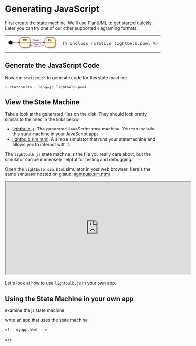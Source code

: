 # Generating JavaScript

First create the state machine. We'll use PlantUML to get started quickly. Later you can try one of our other supported diagraming formats.



<table>
<tr>
<td>

<img src="lightbulb.svg">

</td>
<td>
<pre>
{% include_relative lightbulb.puml %}
</pre>
</td>
</tr>
</table>


## Generate the JavaScript Code

Now run `statesmith` to generate code for this state machine.

```
% statesmith --lang=js lightbulb.puml
```

## View the State Machine

Take a look at the generated files on the disk. They should look pretty similar to the ones in the links below.

* [lightbulb.js](lightbulb.js): The generated JavaScript state machine. You can include this state machine in your JavaScript apps
* [lightbulb.sim.html](lightbulb.sim.html): A simple simulator that runs your statemachine and allows you to interact with it.

The `lightbulb.js` state machine is the file you really care about, but the simulator can be immensely helpful for testing and debugging.

Open the `lightbulb.sim.html` simulator in your web browser. Here's the same simulator hosted on github: [lightbulb.sim.html](https://emmby.github.io/statesmith-simplified/languages/lightbulb.sim.html)


<iframe height="300" width="600" src="https://emmby.github.io/statesmith-simplified/languages/lightbulb.sim.html"></iframe>


Let's look at how to use `lightbulb.js` in your own app.


## Using the State Machine in your own app

examine the js state machine

write an app that uses the state machine

```
<!-- myapp.html -->

xxx
```




